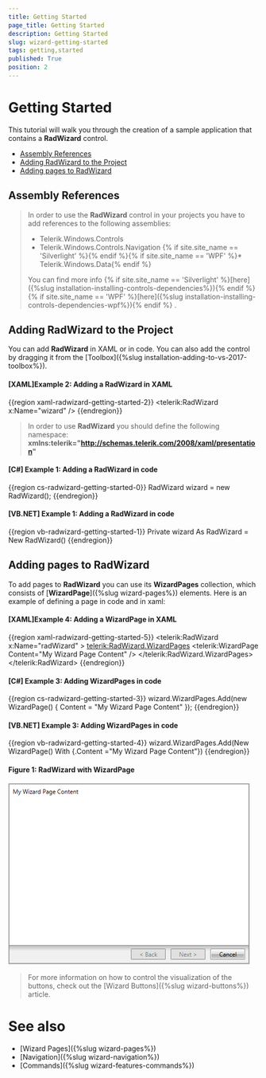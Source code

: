```yaml
---
title: Getting Started
page_title: Getting Started
description: Getting Started
slug: wizard-getting-started
tags: getting,started
published: True
position: 2
---
```


# Getting Started

This tutorial will walk you through the creation of a sample application that contains a __RadWizard__ control.

* [Assembly References](#assembly-references)
* [Adding RadWizard to the Project](#adding-radwizard-to-the-project)
* [Adding pages to RadWizard](#adding-pages-to-radwizard)

## Assembly References

>In order to use the __RadWizard__ control in your projects you have to add references to the following assemblies:
>* Telerik.Windows.Controls
>*	Telerik.Windows.Controls.Navigation
>{% if site.site_name == 'Silverlight' %}{% endif %}{% if site.site_name == 'WPF' %}*	Telerik.Windows.Data{% endif %} 
>
>You can find more info {% if site.site_name == 'Silverlight' %}[here]({%slug installation-installing-controls-dependencies%}){% endif %}{% if site.site_name == 'WPF' %}[here]({%slug installation-installing-controls-dependencies-wpf%}){% endif %}  .

## Adding RadWizard to the Project

You can add __RadWizard__ in XAML or in code. You can also add the control by dragging it from the [Toolbox]({%slug installation-adding-to-vs-2017-toolbox%}). 

#### __[XAML]Example 2: Adding a RadWizard in XAML__
{{region xaml-radwizard-getting-started-2}}
	 <telerik:RadWizard x:Name="wizard" />
{{endregion}}

>In order to use __RadWizard__ you should define the following namespace:
__xmlns:telerik="http://schemas.telerik.com/2008/xaml/presentation"__

#### __[C#] Example 1: Adding a RadWizard in code__
{{region cs-radwizard-getting-started-0}}
	 RadWizard wizard = new RadWizard();
{{endregion}}

#### __[VB.NET] Example 1: Adding a RadWizard in code__
{{region vb-radwizard-getting-started-1}}
	 Private wizard As RadWizard = New RadWizard()
{{endregion}}
 
## Adding pages to RadWizard
 To add pages to __RadWizard__ you can use its __WizardPages__ collection, which consists of [__WizardPage__]({%slug wizard-pages%}) elements. Here is an example of defining a page in code and in xaml: 

#### __[XAML]Example 4: Adding a WizardPage in XAML__
{{region xaml-radwizard-getting-started-5}}
	<telerik:RadWizard x:Name="radWizard" >
		<telerik:RadWizard.WizardPages>
			<telerik:WizardPage Content="My Wizard Page Content" />
		</telerik:RadWizard.WizardPages>			
	</telerik:RadWizard>
{{endregion}}

#### __[C#] Example 3: Adding WizardPages in code__
{{region cs-radwizard-getting-started-3}}
	 wizard.WizardPages.Add(new WizardPage() { Content = "My Wizard Page Content" });
{{endregion}}

#### __[VB.NET] Example 3: Adding WizardPages in code__
{{region vb-radwizard-getting-started-4}}
	 wizard.WizardPages.Add(New WizardPage() With {.Content ="My Wizard Page Content"})
{{endregion}}

#### __Figure 1: RadWizard with WizardPage__
![](images/GettingStarted-WizardPage.png)
>For more information on how to control the visualization of the buttons, check out the [Wizard Buttons]({%slug wizard-buttons%}) article.

# See also
* [Wizard Pages]({%slug wizard-pages%})
* [Navigation]({%slug wizard-navigation%})
* [Commands]({%slug wizard-features-commands%})